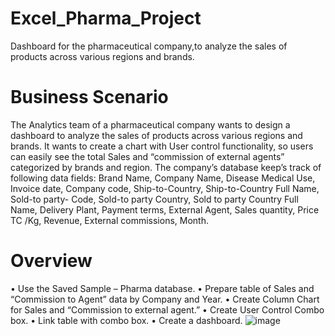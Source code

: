 # Excel_Pharma_Project
Dashboard for the pharmaceutical company,to analyze the sales of products across various regions and brands.
# Business Scenario
The Analytics team of a pharmaceutical company wants to design a dashboard to analyze the sales of products across various regions and brands. It wants to create a chart with User control functionality, so users can easily see the total Sales and “commission of external agents” categorized by brands and region.
The company’s database keep’s track of following data fields:
Brand Name, Company Name, Disease Medical Use, Invoice date, Company code, Ship-to-Country, Ship-to-Country Full Name, Sold-to party- Code, Sold-to party Country, Sold to party Country Full Name, Delivery Plant,	Payment terms,	External Agent,	Sales quantity,	Price TC /Kg, Revenue, External commissions, Month.
# Overview
•	Use the Saved Sample – Pharma database.
•	Prepare table of Sales and “Commission to Agent” data by Company and Year.
•	Create Column Chart for Sales and “Commission to external agent.”
•	Create User Control Combo box.
•	Link table with combo box.
•	Create a dashboard.
![image](https://github.com/honey-crypto/Excel_Pharma_Project/assets/79745644/35fc4289-e65a-4b30-b9c7-16f453641a2f)

